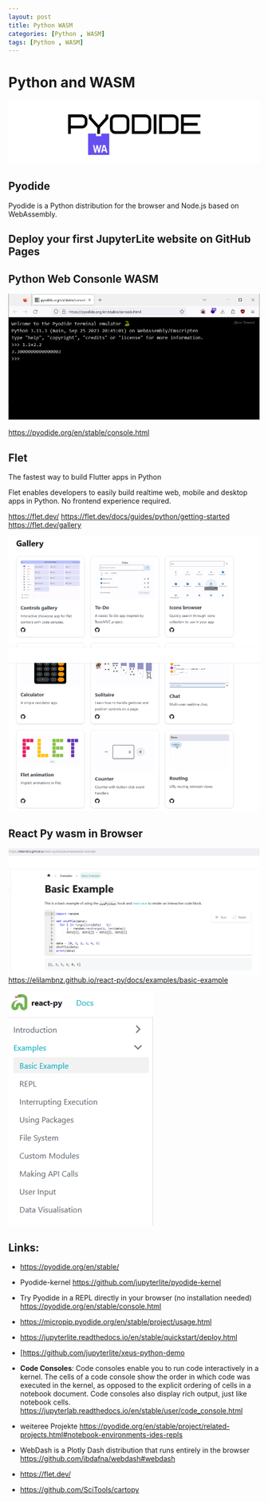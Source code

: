 ```yaml
---
layout: post
title: Python WASM  
categories: [Python , WASM]
tags: [Python , WASM]
---
```


# Python and WASM 

![](pics/20230928111641.png)

## Pyodide
Pyodide is a Python distribution for the browser and Node.js based on WebAssembly.


## Deploy your first JupyterLite website on GitHub Pages

## Python Web Consonle WASM 
![](pics/20230928113025-webconsolePyWasm.png)

<https://pyodide.org/en/stable/console.html>
## Flet
The fastest way to build Flutter apps in Python

Flet enables developers to easily build realtime web, mobile and desktop apps in Python. No frontend experience required.

https://flet.dev/
https://flet.dev/docs/guides/python/getting-started
https://flet.dev/gallery

![](pics/20230928114113.png)
## React Py wasm in Browser 
![](pics/20230928114356.png)
https://elilambnz.github.io/react-py/docs/examples/basic-example

![](pics/20230928114743.png)

## Links: 

- <https://pyodide.org/en/stable/>
- Pyodide-kernel  https://github.com/jupyterlite/pyodide-kernel

- Try Pyodide in a REPL directly in your browser (no installation needed) <https://pyodide.org/en/stable/console.html>
- <https://micropip.pyodide.org/en/stable/project/usage.html>

- <https://jupyterlite.readthedocs.io/en/stable/quickstart/deploy.html>
- [https://github.com/jupyterlite/xeus-python-demo
- **Code Consoles**: Code consoles enable you to run code interactively in a kernel. The cells of a code console show the order in which code was executed in the kernel, as opposed to the explicit ordering of cells in a notebook document. Code consoles also display rich output, just like notebook cells. <https://jupyterlab.readthedocs.io/en/stable/user/code_console.html>
- weiteree Projekte <https://pyodide.org/en/stable/project/related-projects.html#notebook-environments-ides-repls>
- WebDash is a Plotly Dash distribution that runs entirely in the browser <https://github.com/ibdafna/webdash#webdash>
- https://flet.dev/

- https://github.com/SciTools/cartopy
